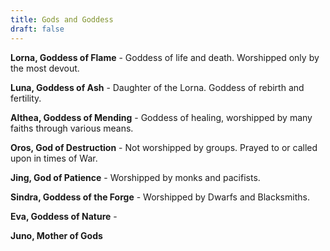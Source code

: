 ```yaml
---
title: Gods and Goddess
draft: false
---
```

**Lorna, Goddess of Flame** - Goddess of life and death. Worshipped only by the most devout.

**Luna, Goddess of Ash** - Daughter of the Lorna. Goddess of rebirth and fertility.

**Althea, Goddess of Mending** - Goddess of healing, worshipped by many faiths through various means.

**Oros, God of Destruction** - Not worshipped by groups. Prayed to or called upon in times of War.

**Jing, God of Patience** - Worshipped by monks and pacifists. 

**Sindra, Goddess of the Forge** - Worshipped by Dwarfs and Blacksmiths.

**Eva, Goddess of Nature** - 

**Juno, Mother of Gods**

